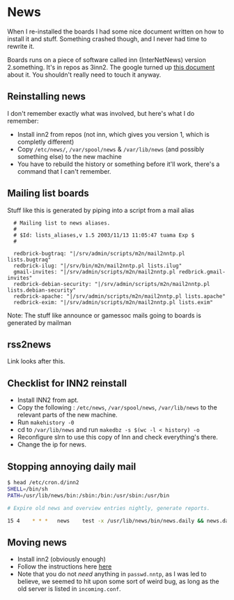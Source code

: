 # News

When I re-installed the boards I had some nice document written on how to
install it and stuff. Something crashed though, and I never had time to rewrite
it.

Boards runs on a piece of software called inn (InterNetNews) version
2.something. It's in repos as 3inn2. The google turned up
[this document](http://www.eyrie.org/~eagle/faqs/inn.html) about it. You
shouldn't really need to touch it anyway.

## Reinstalling news

I don't remember exactly what was involved, but here's what I do remember:

- Install inn2 from repos (not inn, which gives you version 1, which is
  completly different)
- Copy `/etc/news/`, `/var/spool/news` & `/var/lib/news` (and possibly something
  else) to the new machine
- You have to rebuild the history or something before it'll work, there's a
  command that I can't remember.

## Mailing list boards

Stuff like this is generated by piping into a script from a mail alias

```text
  # Mailing list to news aliases.
  #
  # $Id: lists_aliases,v 1.5 2003/11/13 11:05:47 tuama Exp $
  #

  redbrick-bugtraq: "|/srv/admin/scripts/m2n/mail2nntp.pl lists.bugtraq"
  redbrick-ilug: "|/srv/bin/m2n/mail2nntp.pl lists.ilug"
  gmail-invites: "|/srv/admin/scripts/m2n/mail2nntp.pl redbrick.gmail-invites"
  redbrick-debian-security: "|/srv/admin/scripts/m2n/mail2nntp.pl lists.debian-security"
  redbrick-apache: "|/srv/admin/scripts/m2n/mail2nntp.pl lists.apache"
  redbrick-exim: "|/srv/admin/scripts/m2n/mail2nntp.pl lists.exim"
```

Note: The stuff like announce or gamessoc mails going to boards is generated by
mailman

## rss2news

Link looks after this.

## Checklist for INN2 reinstall

- Install INN2 from apt.
- Copy the following : `/etc/news`, `/var/spool/news`, `/var/lib/news` to the
  relevant parts of the new machine.
- Run `makehistory -0`
- cd to `/var/lib/news` and run `makedbz -s $(wc -l < history) -o`
- Reconfigure slrn to use this copy of Inn and check everything's there.
- Change the ip for news.

## Stopping annoying daily mail

```bash
$ head /etc/cron.d/inn2
SHELL=/bin/sh
PATH=/usr/lib/news/bin:/sbin:/bin:/usr/sbin:/usr/bin

# Expire old news and overview entries nightly, generate reports.

15 4    * * *   news    test -x /usr/lib/news/bin/news.daily && news.daily expireover lowmark delayrm nomail > /dev/null
```

## Moving news

- Install inn2 (obviously enough)
- Follow the instructions here
  [here](http://www.eyrie.org/~eagle/faqs/inn.html#S6.4)
- Note that you do not _need_ anything in `passwd.nntp`, as I was led to
  believe, we seemed to hit upon some sort of weird bug, as long as the old
  server is listed in `incoming.conf`.
